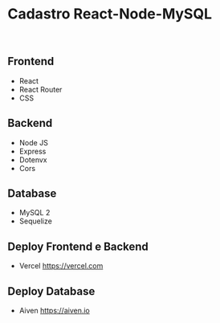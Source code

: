 # Cadastro React-Node-MySQL

<br />

<a href='https://cadastro-react-node.vercel.app/' target='_blank'></a>

## Frontend

- React
- React Router
- CSS

##  Backend

- Node JS
- Express
- Dotenvx
- Cors

## Database

- MySQL 2
- Sequelize

## Deploy Frontend e Backend

- Vercel
<a href="https://vercel.com" target='_blank'>https://vercel.com</a>

## Deploy Database
- Aiven
<a href="https://aiven.io" target='_blank'>https://aiven.io</a>

